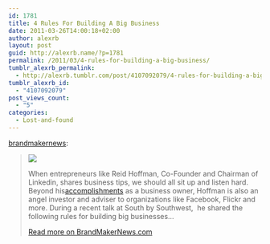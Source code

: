 ```yaml
---
id: 1781
title: 4 Rules For Building A Big Business
date: 2011-03-26T14:00:18+02:00
author: alexrb
layout: post
guid: http://alexrb.name/?p=1781
permalink: /2011/03/4-rules-for-building-a-big-business/
tumblr_alexrb_permalink:
  - http://alexrb.tumblr.com/post/4107092079/4-rules-for-building-a-big-business
tumblr_alexrb_id:
  - "4107092079"
post_views_count:
  - "5"
categories:
  - Lost-and-found
---
```

[brandmakernews](http://brandmakernews.tumblr.com/post/4069033940/rules-for-building-a-big-business):

> <span><img src="http://media.tumblr.com/tumblr_likwcxqGGB1qa6dqd.jpg" /></span>
> 
> <span>When entrepreneurs like Reid Hoffman, Co-Founder and Chairman of Linkedin, shares business tips, we should all sit up and listen hard. Beyond his<a title="accomplishments" href="http://brandmakernews.com/tag/accomplishments">accomplishments</a> as a business owner, Hoffman is also an angel investor and adviser to organizations like Facebook, Flickr and more. During a recent talk at South by Southwest,  he shared the following rules for building big businesses…</span>
> 
>  <span><a href="http://brandmakernews.com/business-brand/build-your-brand/5050/4-rules-for-building-a-big-business.html">Read more on BrandMakerNews.com</a></span>